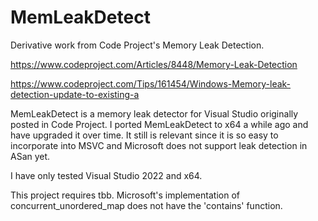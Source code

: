 # MemLeakDetect
Derivative work from Code Project's Memory Leak Detection.

https://www.codeproject.com/Articles/8448/Memory-Leak-Detection

https://www.codeproject.com/Tips/161454/Windows-Memory-leak-detection-update-to-existing-a

MemLeakDetect is a memory leak detector for Visual Studio originally posted in Code Project.  I ported MemLeakDetect to x64 a while ago and have upgraded it over time.  It still is relevant since it is so easy to incorporate into MSVC and Microsoft does not support leak detection in ASan yet.

I have only tested Visual Studio 2022 and x64.  

This project requires tbb.  Microsoft's implementation of concurrent_unordered_map does not have the 'contains' function.


